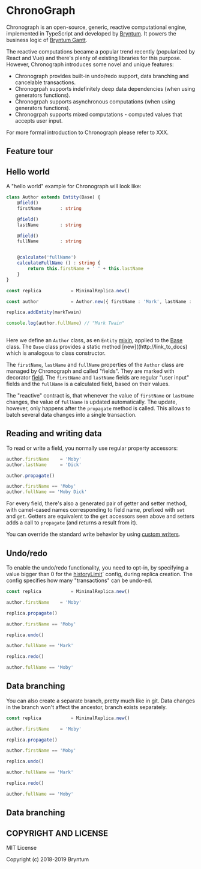 ChronoGraph
===========

Chronograph is an open-source, generic, reactive computational engine, implemented in TypeScript and developed by [Bryntum]. It powers the business logic of [Bryntum Gantt](https://www.bryntum.com/examples/gantt/).

The reactive computations became a popular trend recently (popularized by React and Vue) and there's plenty of existing libraries for this purpose. However, Chronograph introduces some novel and unique features:

- Chronograph provides built-in undo/redo support, data branching and cancelable transactions. 
- Chronogrpah supports indefinitely deep data dependencies (when using generators functions).
- Chronogrpah supports asynchronous computations (when using generators functions).
- Chronogrpah supports mixed computations - computed values that accepts user input. 

For more formal introduction to Chronograph please refer to XXX.

Feature tour
------------


## Hello world

A "hello world" example for Chronograph will look like:

```ts
class Author extends Entity(Base) {
    @field()
    firstName       : string

    @field()
    lastName        : string

    @field()
    fullName        : string


    @calculate('fullName')
    calculateFullName () : string {
        return this.firstName + ' ' + this.lastName
    }
}

const replica           = MinimalReplica.new()

const author            = Author.new({ firstName : 'Mark', lastName : 'Twain' })

replica.addEntity(markTwain)

console.log(author.fullName) // "Mark Twain"
    
```

Here we define an `Author` class, as en `Entity` [mixin](https://www.bryntum.com/blog/the-mixin-pattern-in-typescript-all-you-need-to-know/), applied to the [Base](http://link_to_docs) class. The `Base` class provides a static method [new]((http://link_to_docs) which is analogous to class constructor. 
 
The `firstName`, `lastName` and `fullName` properties of the `Author` class are managed by Chronograph and called "fields". They are marked with decorator [field](http://link_to_docs). The `firstName` and `lastName` fields are regular "user input" fields and the `fullName` is a calculated field, based on their values. 

The "reactive" contract is, that whenever the value of `firstName` or `lastName` changes, the value of `fullName` is updated automatically. The update, however, only happens after the `propagate` method is called. This allows to batch several data changes into a single transaction.
 

## Reading and writing data

To read or write a field, you normally use regular property accessors:

```ts
author.firstName    = 'Moby'
author.lastName     = 'Dick'

author.propagate()

author.firstName == 'Moby'
author.fullName == 'Moby Dick'
```

For every field, there's also a generated pair of getter and setter method, with camel-cased names corresponding to field name, prefixed with `set` and `get`. Getters are equivalent to the `get` accessors seen above and setters adds a call to `propagate` (and returns a result from it).

You can override the standard write behavior by using [custom writers](http://link_to_docs).


## Undo/redo

To enable the undo/redo functionality, you need to opt-in, by specifying a value bigger than 0 for the [historyLimit](http://link_to_docs)` config, during replica creation. The config specifies how many "transactions" can be undo-ed.    

```ts
const replica           = MinimalReplica.new()

author.firstName    = 'Moby'

replica.propagate()

author.firstName == 'Moby'

replica.undo()

author.fullName == 'Mark'

replica.redo()

author.fullName == 'Moby'
```


## Data branching

You can also create a separate branch, pretty much like in git. Data changes in the branch won't affect the ancestor, branch exists separately.

```ts
const replica           = MinimalReplica.new()

author.firstName    = 'Moby'

replica.propagate()

author.firstName == 'Moby'

replica.undo()

author.fullName == 'Mark'

replica.redo()

author.fullName == 'Moby'
```

## Data branching


## COPYRIGHT AND LICENSE

MIT License

Copyright (c) 2018-2019 Bryntum


[Bryntum]: https://bryntum.com
